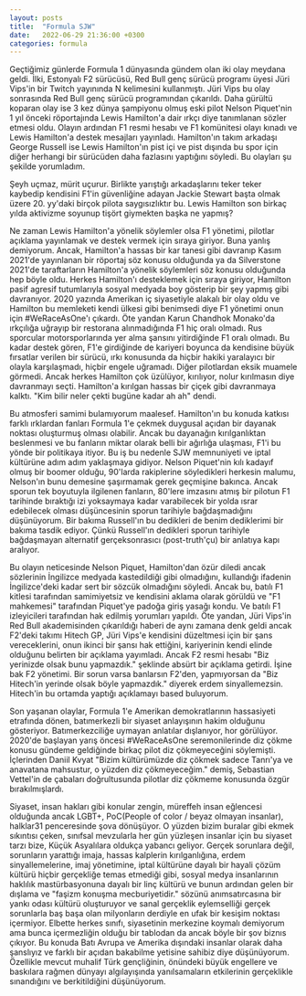 ```yaml
---
layout: posts
title:  "Formula SJW"
date:   2022-06-29 21:36:00 +0300
categories: formula
---
```


Geçtiğimiz günlerde Formula 1 dünyasında gündem olan iki olay meydana geldi. İlki, Estonyalı F2 sürücüsü, Red Bull genç sürücü programı üyesi Jüri Vips'in bir Twitch yayınında N kelimesini kullanmıştı. Jüri Vips bu olay sonrasında Red Bull genç sürücü programından çıkarıldı. Daha gürültü koparan olay ise 3 kez dünya şampiyonu olmuş eski pilot Nelson Piquet'nin 1 yıl önceki röportajında  Lewis Hamilton'a dair ırkçı diye tanımlanan sözler etmesi oldu. Olayın ardından F1 resmi hesabı ve F1 komünitesi olayı kınadı ve Lewis Hamilton'a destek mesajları yayınladı. Hamilton'ın takım arkadaşı George Russell ise Lewis Hamilton'ın pist içi ve pist dışında bu spor için diğer herhangi bir sürücüden daha fazlasını yaptığını söyledi. Bu olayları şu şekilde yorumladım.

Şeyh uçmaz, mürit uçurur. Birlikte yarıştığı arkadaşlarını teker teker kaybedip kendisini F1'in güvenliğine adayan Jackie Stewart başta olmak üzere 20. yy'daki birçok pilota saygısızlıktır bu. Lewis Hamilton son birkaç yılda aktivizme soyunup tişört giymekten başka ne yapmış? 

Ne zaman Lewis Hamilton'a yönelik söylemler olsa F1 yönetimi, pilotlar açıklama yayınlamak ve destek vermek için sıraya giriyor. Buna yanlış demiyorum. Ancak, Hamilton'a hassas bir kar tanesi gibi davranıp Kasım 2021'de yayınlanan bir röportaj söz konusu olduğunda ya da Silverstone 2021'de taraftarların Hamilton'a yönelik söylemleri söz konusu olduğunda hep böyle oldu. Herkes Hamilton'ı desteklemek için sıraya giriyor, Hamilton pasif agresif tutumlarıyla sosyal medyada boy gösterip bir şey yapmış gibi davranıyor. 2020 yazında Amerikan iç siyasetiyle alakalı bir olay oldu ve Hamilton bu memleketi kendi ülkesi gibi benimsedi diye F1 yönetimi onun için #WeRaceAsOne'ı çıkardı. Öte yandan Karun Chandhok Monako'da ırkçılığa uğrayıp bir restorana alınmadığında F1 hiç oralı olmadı. Rus sporcular motorsporlarında yer alma şansını yitirdiğinde F1 oralı olmadı. Bu kadar destek gören, F1'e girdiğinde de kariyeri boyunca da kendisine büyük fırsatlar verilen bir sürücü, ırkı konusunda da hiçbir hakiki yaralayıcı bir olayla karşılaşmadı, hiçbir engele uğramadı. Diğer pilotlardan eksik muamele görmedi. Ancak herkes Hamilton çok üzülüyor, kırılıyor, nolur kırılmasın diye davranmayı seçti. Hamilton'a kırılgan hassas bir çiçek gibi davranmaya kalktı. "Kim bilir neler çekti bugüne kadar ah ah" dendi. 

Bu atmosferi samimi bulamıyorum maalesef. Hamilton'ın bu konuda katkısı farklı ırklardan fanları Formula 1'e çekmek duygusal açıdan bir dayanak noktası oluşturmuş olması olabilir. Ancak bu dayanağın kırılganlıktan beslenmesi ve bu fanların miktar olarak belli bir ağırlığa ulaşması, F1'i bu yönde bir politikaya itiyor. Bu iş bu nedenle SJW memnuniyeti ve iptal kültürüne adım adım yaklaşmaya gidiyor. Nelson Piquet'nin kılı kadayıf olmuş bir boomer olduğu, 90'larda rakiplerine söyledikleri herkesin malumu, Nelson'ın bunu demesine şaşırmamak gerek geçmişine bakınca. Ancak sporun tek boyutuyla ilgilenen fanların, 80'lere imzasını atmış bir pilotun F1 tarihinde bıraktığı izi yoksaymaya kadar varabilecek bir yolda ısrar edebilecek olması düşüncesinin sporun tarihiyle bağdaşmadığını düşünüyorum. Bir bakıma Russell'ın bu dedikleri de benim dediklerimi bir bakıma tasdik ediyor. Çünkü Russell'ın dedikleri sporun tarihiyle bağdaşmayan alternatif gerçeksonrasıcı (post-truth'çu) bir anlatıya kapı aralıyor.

Bu olayın neticesinde Nelson Piquet, Hamilton'dan özür diledi ancak sözlerinin İngilizce medyada kastedildiği gibi olmadığını, kullandığı ifadenin İngilizce'deki kadar sert bir sözcük olmadığını söyledi. Ancak bu, batılı F1 kitlesi tarafından samimiyetsiz ve kendisini aklama olarak görüldü ve "F1 mahkemesi" tarafından Piquet'ye padoğa giriş yasağı kondu. Ve batılı F1 izleyicileri tarafından hak edilmiş yorumları yapıldı. Öte yandan, Jüri Vips'in Red Bull akademisinden çıkarıldığı haberi de aynı zamana denk geldi ancak F2'deki takımı Hitech GP, Jüri Vips'e kendisini düzeltmesi için bir şans vereceklerini, onun ikinci bir şansı hak ettiğini, kariyerinin kendi elinde olduğunu belirten bir açıklama yayımladı. Ancak F2 resmi hesabı "Biz yerinizde olsak bunu yapmazdık." şeklinde absürt bir açıklama getirdi. İşine bak F2 yönetimi. Bir sorun varsa banlarsın F2'den, yapmıyorsan da "Biz Hitech'in yerinde olsak böyle yapmazdık." diyerek erdem sinyallemezsin. Hitech'in bu ortamda yaptığı açıklamayı based buluyorum.

Son yaşanan olaylar, Formula 1'e Amerikan demokratlarının hassasiyeti etrafında dönen, batımerkezli bir siyaset anlayışının hakim olduğunu gösteriyor. Batımerkezciliğe uymayan anlatılar dışlanıyor, hor görülüyor. 2020'de başlayan yarış öncesi #WeRaceAsOne seremonilerinde diz çökme konusu gündeme geldiğinde birkaç pilot diz çökmeyeceğini söylemişti. İçlerinden Daniil Kvyat "Bizim kültürümüzde diz çökmek sadece Tanrı'ya ve anavatana mahsustur, o yüzden diz çökmeyeceğim." demiş, Sebastian Vettel'in de çabaları doğrultusunda pilotlar diz çökmeme konusunda özgür bırakılmışlardı.

Siyaset, insan hakları gibi konular zengin, müreffeh insan eğlencesi olduğunda ancak LGBT+, PoC(People of color / beyaz olmayan insanlar), halklar31 penceresinde şova dönüşüyor. O yüzden bizim buralar gibi ekmek sıkıntısı çeken, sınıfsal mevzularla her gün yüzleşen insanlar için bu siyaset tarzı bize, Küçük Asyalılara oldukça yabancı geliyor. Gerçek sorunlara değil, sorunların yarattığı imaja, hassas kalplerin kırılganlığına, erdem sinyallemelerine, imaj yönetimine, iptal kültürüne dayalı bir hayali çözüm kültürü hiçbir gerçekliğe temas etmediği gibi, sosyal medya insanlarının haklılık mastürbasyonuna dayalı bir linç kültürü ve bunun ardından gelen bir dışlama ve "faşizm konuşma mecburiyetidir." sözünü anımsatırcasına bir yankı odası kültürü oluşturuyor ve sanal gerçeklik eylemselliği gerçek sorunlarla baş başa olan milyonların derdiyle en ufak bir kesişim noktası içermiyor. Elbette herkes sınıfı, siyasetinin merkezine koymalı demiyorum ama bunca içermezliğin olduğu bir tablodan da ancak böyle bir şov biznıs çıkıyor. Bu konuda Batı Avrupa ve Amerika dışındaki insanlar olarak daha şanslıyız ve farklı bir açıdan bakabilme yetisine sahibiz diye düşünüyorum. Özellikle mevcut muhalif Türk gençliğinin, önündeki büyük engellere ve baskılara rağmen dünyayı algılayışında yanılsamaların etkilerinin gerçeklikle sınandığını ve berkitildiğini düşünüyorum.
